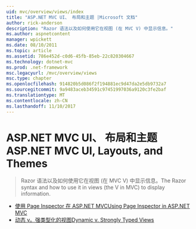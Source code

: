 ```yaml
---
uid: mvc/overview/views/index
title: "ASP.NET MVC UI、 布局和主题 |Microsoft 文档"
author: rick-anderson
description: "Razor 语法以及如何使用它在视图 (在 MVC V) 中显示信息。"
ms.author: aspnetcontent
manager: wpickett
ms.date: 08/10/2011
ms.topic: article
ms.assetid: 786e452d-c0d6-45fb-85eb-22c820304667
ms.technology: dotnet-mvc
ms.prod: .net-framework
msc.legacyurl: /mvc/overview/views
msc.type: chapter
ms.openlocfilehash: 914820b5d086f2f194881ec9d47da2e5db9732a7
ms.sourcegitcommit: 9a9483aceb34591c97451997036a9120c3fe2baf
ms.translationtype: MT
ms.contentlocale: zh-CN
ms.lasthandoff: 11/10/2017
---
```

<a name="aspnet-mvc-ui-layouts-and-themes"></a><span data-ttu-id="75152-103">ASP.NET MVC UI、 布局和主题</span><span class="sxs-lookup"><span data-stu-id="75152-103">ASP.NET MVC UI, Layouts, and Themes</span></span>
====================
> <span data-ttu-id="75152-104">Razor 语法以及如何使用它在视图 (在 MVC V) 中显示信息。</span><span class="sxs-lookup"><span data-stu-id="75152-104">The Razor syntax and how to use it in views (the V in MVC) to display information.</span></span>


- [<span data-ttu-id="75152-105">使用 Page Inspector 在 ASP.NET MVC</span><span class="sxs-lookup"><span data-stu-id="75152-105">Using Page Inspector in ASP.NET MVC</span></span>](using-page-inspector-in-aspnet-mvc.md)
- [<span data-ttu-id="75152-106">动态 v。强类型化的视图</span><span class="sxs-lookup"><span data-stu-id="75152-106">Dynamic v. Strongly Typed Views</span></span>](dynamic-v-strongly-typed-views.md)
